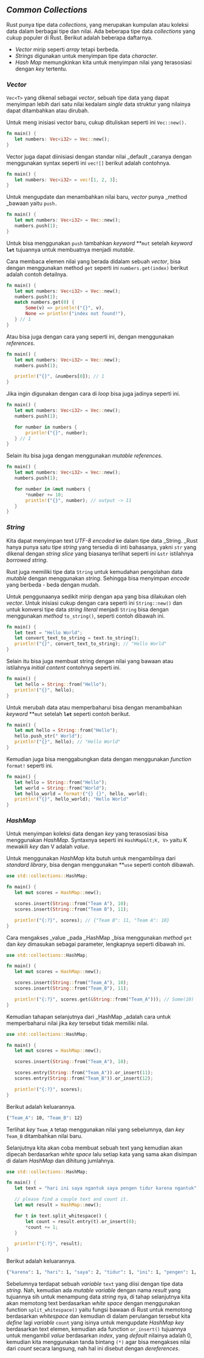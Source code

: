 ## _Common Collections_

Rust punya tipe data _collections_, yang merupakan kumpulan atau koleksi data dalam berbagai tipe dan nilai. Ada beberapa tipe data _collections_ yang cukup populer di Rust. Berikut adalah beberapa daftarnya.

- _Vector_ mirip seperti _array_ tetapi berbeda.
- _Strings_ digunakan untuk menyimpan tipe data _character_.
- _Hash Map_ memungkinkan kita untuk menyimpan nilai yang terasosiasi dengan _key_ tertentu.

### _Vector_

`Vec<T>` yang dikenal sebagai _vector_, sebuah tipe data yang dapat menyimpan lebih dari satu nilai kedalam _single_ data struktur yang nilainya dapat ditambahkan atau dirubah.

Untuk meng inisiasi vector baru, cukup dituliskan seperti ini `Vec::new().`


```rust
fn main() {
   let numbers: Vec<i32> = Vec::new();
}
```

Vector juga dapat diinisiasi dengan standar nilai _default _caranya dengan menggunakan syntax seperti ini `vec![]` berikut adalah contohnya.


```rust
fn main() {
   let numbers: Vec<i32> = vec![1, 2, 3];
}
```


Untuk mengupdate dan menambahkan nilai baru, _vector_ punya _method _bawaan yaitu `push.`


```rust
fn main() {
   let mut numbers: Vec<i32> = Vec::new();
   numbers.push(1);
}
```


Untuk bisa menggunakan `push` tambahkan _keyword_ **<code>mut</code></strong> setelah <em>keyword</em> <strong><code>let</code></strong> tujuannya untuk membuatnya menjadi <em>mutable</em>.

Cara membaca elemen nilai yang berada didalam sebuah _vector_, bisa dengan menggunakan method `get` seperti ini `numbers.get(index)` berikut adalah contoh detailnya.


```rust
fn main() {
   let mut numbers: Vec<i32> = Vec::new();
   numbers.push(1);
   match numbers.get(0) {
       Some(v) => println!("{}", v),
       None => println!("index not found!"),
   } // 1
}
```

Atau bisa juga dengan cara yang seperti ini, dengan menggunakan _references_.

```rust
fn main() {
   let mut numbers: Vec<i32> = Vec::new();
   numbers.push(1);

   println!("{}", &numbers[0]); // 1
}
```

Jika ingin digunakan dengan cara di _loop_ bisa juga jadinya seperti ini.

```rust
fn main() {
   let mut numbers: Vec<i32> = Vec::new();
   numbers.push(1);

   for number in numbers {
       println!("{}", number);
   } // 1
}
```

Selain itu bisa juga dengan menggunakan _mutable references._

```rust
fn main() {
   let mut numbers: Vec<i32> = Vec::new();
   numbers.push(1);

   for number in &mut numbers {
       *number += 10;
       println!("{}", number); // output -> 11
   }
}
```

### _String_

Kita dapat menyimpan text _UTF-8 encoded_ ke dalam tipe data _String. _Rust hanya punya satu tipe _string_ yang tersedia di inti bahasanya, yakni `str` yang dikenal dengan _string slice_ yang biasanya terlihat seperti ini `&str` istilahnya _borrowed_ _string_.

Rust juga memiliki tipe data `String` untuk kemudahan pengolahan data _mutable_ dengan menggunakan _string_. Sehingga bisa menyimpan _encode_ yang berbeda - beda dengan mudah. 

Untuk penggunaanya sedikit mirip dengan apa yang bisa dilakukan oleh _vector_. Untuk inisiasi cukup dengan cara seperti ini `String::new()` dan untuk konversi tipe data _string literal_ menjadi `String` bisa dengan menggunakan _method_ `to_string()`, seperti contoh dibawah ini.

```rust
fn main() {
   let text = "Hello World";
   let convert_text_to_string = text.to_string();
   println!("{}", convert_text_to_string); // "Hello World"
}
```

Selain itu bisa juga membuat string dengan nilai yang bawaan atau istilahnya _initial content_ contohnya seperti ini.

```rust
fn main() {
   let hello = String::from("Hello");   
   println!("{}", hello);
}
```

Untuk merubah data atau memperbaharui bisa dengan menambahkan _keyword_ **<code>mut</code></strong> setelah <strong><code>let</code></strong> seperti contoh berikut.

```rust
fn main() {
   let mut hello = String::from("Hello");
   hello.push_str(" World");
   println!("{}", hello); // "Hello World"
}
```

Kemudian juga bisa menggabungkan data dengan menggunakan _function_ `format!`  seperti ini.

```rust
fn main() {
   let hello = String::from("Hello");
   let world = String::from("World");
   let hello_world = format!("{} {}", hello, world);
   println!("{}", hello_world); "Hello World"
}
```

### _HashMap_

Untuk menyimpan koleksi data dengan _key_ yang terasosiasi bisa menggunakan _HashMap_. Syntaxnya seperti ini `HashMap&lt;K, V>` yaitu K mewakili _key_ dan V adalah _value_.

Untuk menggunakan _HashMap_ kita butuh untuk mengambilnya dari _standard library_, bisa dengan menggunakan **<code>use</code></strong> seperti contoh dibawah.

```rust
use std::collections::HashMap;

fn main() {
   let mut scores = HashMap::new();

   scores.insert(String::from("Team A"), 10);
   scores.insert(String::from("Team B"), 11);

   println!("{:?}", scores); // {"Team B": 11, "Team A": 10}
}
```

Cara mengakses _value _pada _HashMap _bisa menggunakan _method_ `get` dan _key_ dimasukan sebagai parameter, lengkapnya seperti dibawah ini.

```rust
use std::collections::HashMap;

fn main() {
   let mut scores = HashMap::new();

   scores.insert(String::from("Team_A"), 10);
   scores.insert(String::from("Team_B"), 11);

   println!("{:?}", scores.get(&String::from("Team_A"))); // Some(10)
}
```

Kemudian tahapan selanjutnya dari _HashMap _adalah cara untuk memperbaharui nilai jika _key_ tersebut tidak memiliki nilai.

```rust
use std::collections::HashMap;

fn main() {
   let mut scores = HashMap::new();

   scores.insert(String::from("Team_A"), 10);

   scores.entry(String::from("Team_A")).or_insert(11);
   scores.entry(String::from("Team_B")).or_insert(12);

   println!("{:?}", scores);
}
```

Berikut adalah keluarannya.

```bash
{"Team_A": 10, "Team_B": 12}
```

Terlihat _key_ `Team_A` tetap menggunakan nilai yang sebelumnya, dan _key_ `Team_B` ditambahkan nilai baru.

Selanjutnya kita akan coba membuat sebuah text yang kemudian akan dipecah berdasarkan _white space_ lalu setiap kata yang sama akan disimpan di dalam _HashMap_ dan dihitung jumlahnya.

```rust
use std::collections::HashMap;

fn main() {
   let text = "hari ini saya ngantuk saya pengen tidur karena ngantuk";

   // please find a couple text and count it.
   let mut result = HashMap::new();

   for t in text.split_whitespace() {
       let count = result.entry(t).or_insert(0);
       *count += 1;
   }

   println!("{:?}", result);
}
```

Berikut adalah keluarannya.

```bash
{"karena": 1, "hari": 1, "saya": 2, "tidur": 1, "ini": 1, "pengen": 1, "ngantuk": 2}
```

Sebelumnya terdapat sebuah _variable_ `text` yang diisi dengan tipe data _string_. Nah, kemudian ada _mutable variable_ dengan nama _result_ yang tujuannya sih untuk menampung data _string_ nya, di tahap selanjutnya  kita akan memotong text berdasarkan _white space_ dengan menggunakan function `split_whitespace()`  yaitu fungsi bawaan di Rust untuk memotong berdasarkan _whitespace_ dan kemudian di dalam perulangan tersebut kita _define_ lagi _variable_ `count` yang isinya untuk mengupdate _HashMap_ _key_ berdasarkan text elemen, kemudian ada function `or_insert()` tujuannya untuk mengambil _value_ berdasarkan _index_, yang _default_ nilainya adalah 0, kemudian kita menggunakan tanda bintang `(*)` agar bisa mengakses nilai dari _count_ secara langsung, nah hal ini disebut dengan _dereferences_.
